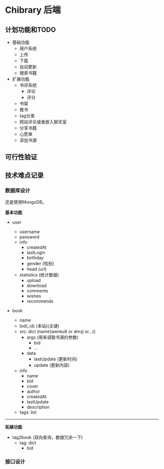 # Chibrary 后端

## 计划功能和TODO

- 基础功能
    - 用户系统
    - 上传
    - 下载
    - 自动更新
    - 搜索书籍
- 扩展功能
    - 书评系统
        - 评论
        - 评分
    - 书架
    - 推书
    - tag分类
    - 网站评论或者嵌入聊天室
    - 分享书籍
    - 心愿单
    - 添加书源

## 可行性验证

## 技术难点记录

### 数据库设计

还是使用MongoDB。

**基本功能**

- user
    - username
    - password
    - info
        - createdAt
        - lastLogin
        - birthday
        - gender (性别)
        - head (url)
    - statistics (统计数据)
        - upload
        - download
        - comments
        - wishes
        - recommends

- book
    - name
    - bid(_id) (本站)(主键)
    - src: dict (name(wenku8 or dmzj or...))
        - args (用来调取书源的参数)
            - bid
            - ...
        - data
            - lastUpdate (更新时间)
            - update (更新内容)
    - info
        - name
        - bid
        - cover
        - author
        - createdAt
        - lastUpdate
        - description
    - tags: list

----------

**拓展功能**

- tag2book (双向查询，数据冗余一下)
    - tag: dict
        - bid

### 接口设计

